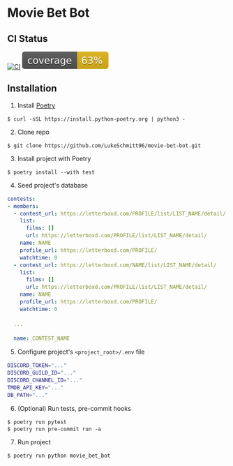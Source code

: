 # Movie Bet Bot

## CI Status
[![CI](https://github.com/LukeSchmitt96/movie-bet-bot/actions/workflows/ci.yml/badge.svg)](https://github.com/LukeSchmitt96/movie-bet-bot/actions/workflows/ci.yml) ![Coverage](images/coverage.svg)

## Installation

1. Install [Poetry](https://python-poetry.org/docs/)

```console
$ curl -sSL https://install.python-poetry.org | python3 -
```

2. Clone repo

```console
$ git clone https://github.com/LukeSchmitt96/movie-bet-bot.git
```

3. Install project with Poetry

```console
$ poetry install --with test
```

4. Seed project's database

```yaml
contests:
- members:
  - contest_url: https://letterboxd.com/PROFILE/list/LIST_NAME/detail/
    list:
      films: []
      url: https://letterboxd.com/PROFILE/list/LIST_NAME/detail/
    name: NAME
    profile_url: https://letterboxd.com/PROFILE/
    watchtime: 0
  - contest_url: https://letterboxd.com/NAME/list/LIST_NAME/detail/
    list:
      films: []
      url: https://letterboxd.com/PROFILE/list/LIST_NAME/detail/
    name: NAME
    profile_url: https://letterboxd.com/PROFILE/
    watchtime: 0

  ...

  name: CONTEST_NAME
```

5. Configure project's `<project_root>/.env` file

```bash
DISCORD_TOKEN="..."
DISCORD_GUILD_ID="..."
DISCORD_CHANNEL_ID="..."
TMDB_API_KEY="..."
DB_PATH="..."
```

6. (Optional) Run tests, pre-commit hooks

```console
$ poetry run pytest
$ poetry run pre-commit run -a
```

7. Run project

```console
$ poetry run python movie_bet_bot
```
